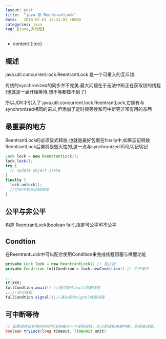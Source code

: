 ```yaml
---
layout: post
title:  "java-锁-ReentrantLock"
date:   2018-07-01 13:31:01 +0800
categories: java
tag: [java,多线程]
---
```


* content
{:toc}

## 概述    

java.util.concurrent.lock.ReentrantLock 是一个可重入的互斥锁.  

传统的synchronized的同步并不完美.最大问题在于无法中断正在获取锁的线程(也就是一旦开始等待,想不等都做不到了)  

所以JDK才引入了 java.util.concurrent.lock.ReentrantLock,它拥有与synchronized相同的语义,但添加了定时锁等候和可中断等非常有用的东西

## 最重要的地方  

ReentrantLock的必须显式释放,也就是最好包裹在finally中,如果忘记释放ReentrantLock后果将是毁灭性的,这一点与synchronized不同,切记切记 

```java
Lock lock = new ReentrantLock();  
lock.lock();  
try {   
  // update object state  
}  
finally {  
  lock.unlock(); 
  //切记不能忘记释放锁
}  
```

## 公平与非公平  

构造 ReentrantLock(boolean fair),指定可公平可不公平  

## Condtion  

在ReentrantLock中可以配合使用Condition来完成线程阻塞与唤醒功能  

```java
private Lock lock = new ReentrantLock() // 独占锁
private Condition fullCondtion = lock.newCondition() // 生产条件

...
if(XXX)
fullCondtion.await() //通过条件await阻塞线程
...//其它线程
fullCondtion.signal();//通过条件signal唤醒线程  

```

## 可中断等待   

```java
// 如果锁在给定等待时间内没有被另一个线程保持，且当前线程未被中断，则获取该锁。
boolean tryLock(long timeout, TimeUnit unit)
```





